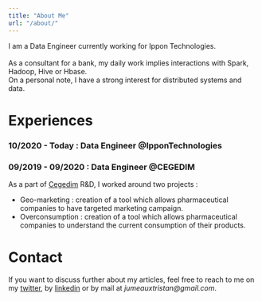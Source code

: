 ```yaml
---
title: "About Me"
url: "/about/"
---
```


I am a Data Engineer currently working for Ippon Technologies. <br/>  
As a consultant for a bank, my daily work implies interactions with Spark, Hadoop, Hive or Hbase. <br/>
On a personal note, I have a strong interest for distributed systems and data.

# Experiences

### 10/2020 - Today : Data Engineer @IpponTechnologies

### 09/2019 - 09/2020 : Data Engineer @CEGEDIM

As a part of [Cegedim](https://www.cegedim.com/Pages/default.aspx) R&D, I worked around two projects : 

* Geo-marketing : creation of a tool which allows pharmaceutical companies to have targeted marketing campaign.
* Overconsumption : creation of a tool which allows pharmaceutical companies to understand the current consumption of their products. 

# Contact

If you want to discuss further about my articles, feel free to reach to me on my [twitter](https://twitter.com/Tristan_Jumeaux/), by [linkedin](https://linkedin.com/in/tristan-jumeaux/) or by mail at _jumeauxtristan@gmail.com_.
